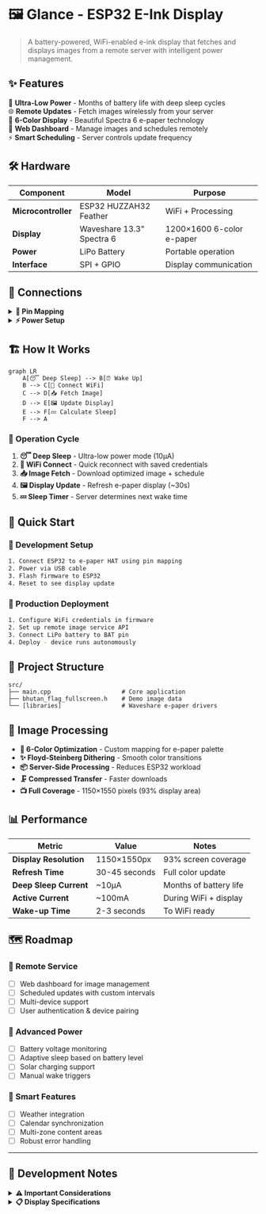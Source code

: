 # 🖼️ Glance - ESP32 E-Ink Display

> A battery-powered, WiFi-enabled e-ink display that fetches and displays images from a remote server with intelligent power management.

## ✨ Features

🔋 **Ultra-Low Power** - Months of battery life with deep sleep cycles  
🌐 **Remote Updates** - Fetch images wirelessly from your server  
🎨 **6-Color Display** - Beautiful Spectra 6 e-paper technology  
📱 **Web Dashboard** - Manage images and schedules remotely  
⚡ **Smart Scheduling** - Server controls update frequency  

## 🛠️ Hardware

| Component | Model | Purpose |
|-----------|-------|---------|
| **Microcontroller** | ESP32 HUZZAH32 Feather | WiFi + Processing |
| **Display** | Waveshare 13.3" Spectra 6 | 1200×1600 6-color e-paper |
| **Power** | LiPo Battery | Portable operation |
| **Interface** | SPI + GPIO | Display communication |

## 🔌 Connections

<details>
<summary><strong>📍 Pin Mapping</strong></summary>

| ESP32 Pin | HAT+ Pin | Function |
|-----------|----------|----------|
| SCK (18)  | CLK      | SPI Clock |
| MOSI (23) | DIN      | SPI Data In |
| 5         | CS_M     | Chip Select Master |
| 16        | CS_S     | Chip Select Slave |
| 17        | DC       | Data/Command |
| 4         | RST      | Reset |
| 15        | BUSY     | Busy Signal |
| 21        | PWR      | Power Control |

</details>

<details>
<summary><strong>⚡ Power Setup</strong></summary>

**🔧 Development Mode**
```
HAT+ VCC → ESP32 3V pin
Power via USB cable
```

**🔋 Production Mode**
```
LiPo battery → ESP32 BAT pin
HAT+ VCC → ESP32 3V pin
```

</details>

## 🏗️ How It Works

```mermaid
graph LR
    A[😴 Deep Sleep] --> B[⏰ Wake Up]
    B --> C[📶 Connect WiFi]
    C --> D[📥 Fetch Image]
    D --> E[🖼️ Update Display]
    E --> F[💤 Calculate Sleep]
    F --> A
```

### 🔄 Operation Cycle
1. **😴 Deep Sleep** - Ultra-low power mode (10μA)
2. **📶 WiFi Connect** - Quick reconnect with saved credentials  
3. **📥 Image Fetch** - Download optimized image + schedule
4. **🖼️ Display Update** - Refresh e-paper display (~30s)
5. **💤 Sleep Timer** - Server determines next wake time

## 🚀 Quick Start

### 🔧 Development Setup
```bash
1. Connect ESP32 to e-paper HAT using pin mapping
2. Power via USB cable
3. Flash firmware to ESP32
4. Reset to see display update
```

### 🔋 Production Deployment  
```bash
1. Configure WiFi credentials in firmware
2. Set up remote image service API
3. Connect LiPo battery to BAT pin
4. Deploy - device runs autonomously
```

## 📁 Project Structure

```
src/
├── main.cpp                    # Core application
├── bhutan_flag_fullscreen.h    # Demo image data
└── [libraries]                 # Waveshare e-paper drivers
```

## 🎨 Image Processing

- **🌈 6-Color Optimization** - Custom mapping for e-paper palette
- **✨ Floyd-Steinberg Dithering** - Smooth color transitions  
- **📦 Server-Side Processing** - Reduces ESP32 workload
- **🗜️ Compressed Transfer** - Faster downloads
- **📺 Full Coverage** - 1150×1550 pixels (93% display area)

## 📊 Performance

| Metric | Value | Notes |
|--------|-------|-------|
| **Display Resolution** | 1150×1550px | 93% screen coverage |
| **Refresh Time** | 30-45 seconds | Full color update |
| **Deep Sleep Current** | ~10μA | Months of battery life |
| **Active Current** | ~100mA | During WiFi + display |
| **Wake-up Time** | 2-3 seconds | To WiFi ready |

## 🗺️ Roadmap

### 📱 Remote Service
- [ ] Web dashboard for image management
- [ ] Scheduled updates with custom intervals  
- [ ] Multi-device support
- [ ] User authentication & device pairing

### 🔋 Advanced Power
- [ ] Battery voltage monitoring
- [ ] Adaptive sleep based on battery level
- [ ] Solar charging support
- [ ] Manual wake triggers

### 🌟 Smart Features  
- [ ] Weather integration
- [ ] Calendar synchronization
- [ ] Multi-zone content areas
- [ ] Robust error handling

---

## 📝 Development Notes

<details>
<summary><strong>⚠️ Important Considerations</strong></summary>

- E-ink displays require specific refresh sequences
- Partial updates limited compared to monochrome displays  
- SPI uses dual-IC control for large display
- Power management critical for battery operation
- Floyd-Steinberg dithering provides professional quality

</details>

<details>
<summary><strong>📋 Display Specifications</strong></summary>

| Spec | Value |
|------|-------|
| **Resolution** | 1200×1600 pixels |
| **Size** | 13.3" diagonal |
| **Technology** | Spectra 6 color e-paper |
| **Interface** | SPI with dual chip select |
| **Power** | 3.3V operation |

</details>